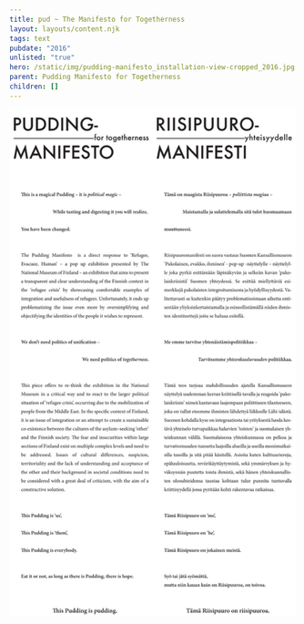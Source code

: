 ```yaml
---
title: pud ~ The Manifesto for Togetherness
layout: layouts/content.njk
tags: text
pubdate: "2016"
unlisted: "true"
hero: /static/img/pudding-manifesto_installation-view-cropped_2016.jpg
parent: Pudding Manifesto for Togetherness
children: []
---
```

![riisipuddingmanifestotulostustupla, 2016](/static/img/riisipuddingmanifestotulostustupla.jpg)
